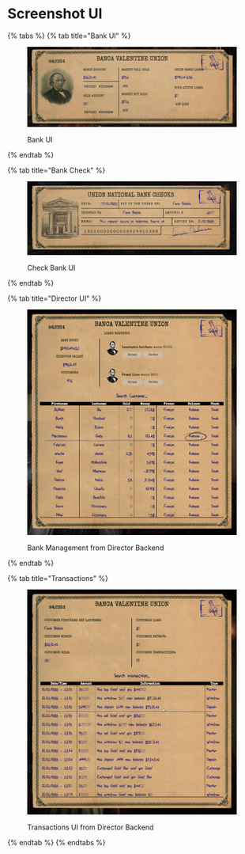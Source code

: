 # Screenshot UI

{% tabs %}
{% tab title="Bank UI" %}
<figure><img src="../.gitbook/assets/Screenshot 2024-12-12 113409.png" alt=""><figcaption><p>Bank UI</p></figcaption></figure>


{% endtab %}

{% tab title="Bank Check" %}
<figure><img src="../.gitbook/assets/Screenshot 2024-12-07 015816.png" alt=""><figcaption><p>Check Bank UI</p></figcaption></figure>


{% endtab %}

{% tab title="Director UI" %}
<figure><img src="../.gitbook/assets/Screenshot 2024-12-12 191546.png" alt=""><figcaption><p>Bank Management from Director Backend</p></figcaption></figure>


{% endtab %}

{% tab title="Transactions" %}
<figure><img src="../.gitbook/assets/Screenshot 2024-12-12 112540.png" alt=""><figcaption><p>Transactions UI from Director Backend</p></figcaption></figure>


{% endtab %}
{% endtabs %}

